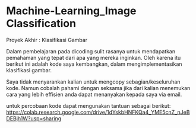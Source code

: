 # Machine-Learning_Image Classification
Proyek Akhir : Klasifikasi Gambar

Dalam pembelajaran pada dicoding sulit rasanya untuk mendapatkan pemahaman yang tepat dari apa yang mereka inginkan. Oleh karena itu berikut ini adalah kode saya kembangkan, dalam mengimplementasikan klasifikasi gambar.

Saya tidak menyarankan kalian untuk mengcopy sebagian/keseluruhan kode. Namun cobalah pahami dengan seksama jika dari kalian menemukan cara yang lebih effisien anda dapat menanyakan kepada saya via email.

untuk percobaan kode dapat mengunakan tantuan sebagai berikut:
https://colab.research.google.com/drive/1dYskbHNFKQa4_YME5cnZ_nJeBDEBjh1W?usp=sharing

